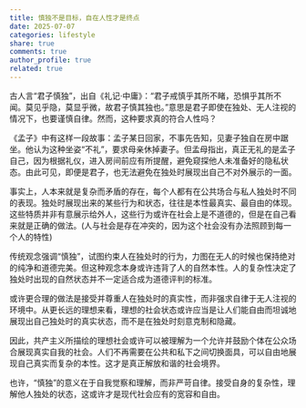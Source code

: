```yaml
---
title: 慎独不是目标，自在人性才是终点
date: 2025-07-07
categories: lifestyle
share: true
comments: true
author_profile: true
related: true
---
```



古人言“君子慎独”，出自《礼记·中庸》：“君子戒慎乎其所不睹，恐惧乎其所不闻。莫见乎隐，莫显乎微，故君子慎其独也。”意思是君子即使在独处、无人注视的情况下，也要谨慎自律。然而，这种要求真的符合人性吗？

《孟子》中有这样一段故事：孟子某日回家，不事先告知，见妻子独自在房中踞坐。他认为这种坐姿“不礼”，要求母亲休掉妻子。但孟母指出，真正无礼的是孟子自己，因为根据礼仪，进入房间前应有所提醒，避免窥探他人未准备好的隐私状态。由此可见，即便是君子，也无法避免在独处时展现出自己不对外展示的一面。

事实上，人本来就是复杂而矛盾的存在，每个人都有在公共场合与私人独处时不同的表现。独处时展现出来的某些行为和状态，往往是本性最真实、最自由的体现。这些特质并非有意展示给外人，这些行为或许在社会上是不道德的，但是在自己看来就是正确的做法。(人与社会是存在冲突的，因为这个社会没有办法照顾到每一个人的特性)

传统观念强调“慎独”，试图约束人在独处时的行为，力图在无人的时候也保持绝对的纯净和道德完美。但这种观念本身或许违背了人的自然本性。人的复杂性决定了独处时出现的自然状态并不一定适合成为道德评判的标准。

或许更合理的做法是接受并尊重人在独处时的真实性，而非强求自律于无人注视的环境中。从更长远的理想来看，理想的社会状态或许应当是让人们能自由而坦诚地展现出自己独处时的真实状态，而不是在独处时刻意克制和隐藏。

因此，共产主义所描绘的理想社会或许可以被理解为一个允许并鼓励个体在公众场合展现真实自我的社会。人们不再需要在公共和私下之间切换面具，可以自由地展现自己真实而复杂的本性。这才是真正解放和谐的社会境界。

也许，“慎独”的意义在于自我觉察和理解，而非严苛自律。接受自身的复杂性，理解他人独处的状态，这或许才是现代社会应有的宽容和自由。

<!-- “君子慎独”一语出自《礼记·中庸》：“君子戒慎乎其所不睹，恐惧乎其所不闻。莫见乎隐，莫显乎微，故君子慎其独也”

从以下对话可以知道，一般人在独处的时候会体现出自己不对外展示的本性

'孟子某日不告而入，见妻独居房中“踞”坐（两腿分开、俯身坐地）

孟子以此为“不礼”，对母亲说：“妇无礼，请去之”

孟母质问其“何知”，孟子答“我亲见之”

孟母引《礼》：“将入户，视必下；不掩人不备也。今汝入户无声，使人踞而视之，是汝之无礼也，非妇无礼也。”'


人有不能对外展示的本性, 无法消除, 因为人很复杂,没有绝对纯净的人, 包括君子, 所以慎独违背了本性, 或者说解决方法是本来就不应该关注独处的行为, 独处不应该作为评判标准, 最后我觉得共产社会最终目标就是说人可以在外界展现出来独处时的种种性质，而不是约束独处时的行为, 这样才是最好的 -->